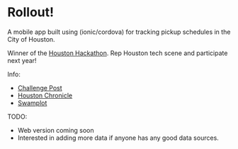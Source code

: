 # Rollout!

A mobile app built using (ionic/cordova) for tracking pickup schedules in the City of Houston.

Winner of the [Houston Hackathon](http://houstonhackathon.com). Rep Houston tech scene and participate next year!

Info: 
* [Challenge Post](http://challengepost.com/software/rollout-instant-trash-pickup-schedule-recycling-app)
* [Houston Chronicle](http://www.houstonchronicle.com/news/houston-texas/article/City-hackathon-yields-app-for-trash-recycling-6360757.php?t=4e8c4c11c5c0059fa0&cmpid=twitter-premium#photo-4655597)
* [Swamplot](http://swamplot.com/new-iphone-app-bugs-you-when-its-time-to-take-out-the-trash-but-refuses-to-do-it-for-you/2015-07-06/)

TODO: 
* Web version coming soon
* Interested in adding more data if anyone has any good data sources.